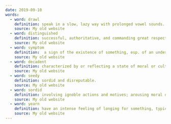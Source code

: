 ```yaml
---
date: 2019-09-10
words:
  - word: drawl
    definition: speak in a slow, lazy way with prolonged vowel sounds. 
    source: My old website
  - word: distinguished
    definition: successful, authoritative, and commanding great respect. showing dignity or authority in one's appearance or manner.
    source: My old website
  - word: symptom
    definition:  a sign of the existence of something, esp. of an undesirable situation. 
    source: My old website
  - word: decadent
    definition: characterized by or reflecting a state of moral or cultural decline. 
    source: My old website
  - word: seedy
    definition: sordid and disreputable. 
    source: My old website
  - word: sordid
    definition: involving ignoble actions and motives; arousing moral distaste and contempt.
    source: My old website
  - word: yearn
    definition: have an intense feeling of longing for something, typically something that one has lost or been separated from.
    source: My old website
---
```

